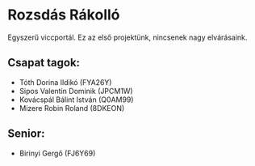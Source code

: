 # Rozsdás Rákolló
Egyszerű viccportál. Ez az első projektünk, nincsenek nagy elvárásaink.

## Csapat tagok:

+ Tóth Dorina Ildikó (FYA26Y)
+ Sipos Valentin Dominik (JPCM1W)
+ Kovácspál Bálint István (Q0AM99)
+ Mizere Robin Roland (8DKEON)

## Senior:

- Birinyi Gergő (FJ6Y69)
